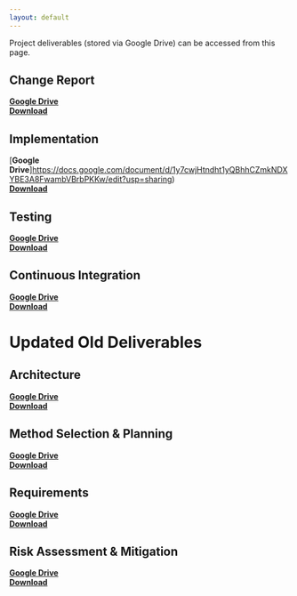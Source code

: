 ```yaml
---
layout: default
---
```


Project deliverables (stored via Google Drive) can be accessed from this page.

## Change Report
[**Google Drive**](https://docs.google.com/document/d/1i0zZub9QotpVxmlcrJl-zhqGzzTzQsiuSHyOOqXhY-g/edit?usp=sharing)
<br/>
[**Download**](https://github.com/UOY-ENG1-Team-11/uoy-eng1-team-11.github.io/raw/main/documents/ChangeRep.pdf)

## Implementation
[**Google Drive**]https://docs.google.com/document/d/1y7cwjHtndht1yQBhhCZmkNDXYBE3A8FwambVBrbPKKw/edit?usp=sharing)
<br/>
[**Download**](https://github.com/UOY-ENG1-Team-11/uoy-eng1-team-11.github.io/raw/main/documents/Impl2.pdf)

## Testing
[**Google Drive**](https://docs.google.com/document/d/1iv9WPMhjQH75GvafJrqbjwX7J3f-JDs0qCFF6DjlWHw/edit?usp=sharing)
<br/>
[**Download**](https://github.com/UOY-ENG1-Team-11/uoy-eng1-team-11.github.io/raw/main/documents/Testing.pdf)

## Continuous Integration
[**Google Drive**](https://docs.google.com/document/d/1Y79Izq5G4ahNrDP3nOtWzc7nCvIf0UZsI8wIu2vz83w/edit?usp=sharing)
<br/>
[**Download**](https://github.com/UOY-ENG1-Team-11/uoy-eng1-team-11.github.io/raw/main/documents/ContInt.pdf)

# Updated Old Deliverables

## Architecture
[**Google Drive**](https://docs.google.com/document/d/1G9JL_klrbaXKXfjkHJ4rWLel1gTMZc53Sn1Avog3eG4/edit?usp=sharing)
<br/>
[**Download**](https://github.com/UOY-ENG1-Team-11/uoy-eng1-team-11.github.io/raw/main/documents/Arch2.pdf)

## Method Selection & Planning
[**Google Drive**](https://docs.google.com/document/d/1nXCL8l02K4_yOQAT0uXAXVJSA3v4jlhNILRKScoK2l0/edit?usp=sharing)
<br/>
[**Download**](https://github.com/UOY-ENG1-Team-11/uoy-eng1-team-11.github.io/raw/main/documents/Plan2.pdf)

## Requirements
[**Google Drive**](https://docs.google.com/document/d/1XKxl5es1gGpYUjG7c0omSbT6jIXBHxcOLNOYqf9b_qk/edit?usp=sharing)
<br/>
[**Download**](https://github.com/UOY-ENG1-Team-11/uoy-eng1-team-11.github.io/raw/main/documents/Req2.pdf)

## Risk Assessment & Mitigation
[**Google Drive**](https://docs.google.com/document/d/1XKxl5es1gGpYUjG7c0omSbT6jIXBHxcOLNOYqf9b_qk/edit?usp=sharing)
<br/>
[**Download**](https://github.com/UOY-ENG1-Team-11/uoy-eng1-team-11.github.io/raw/main/documents/Risk2.pdf)